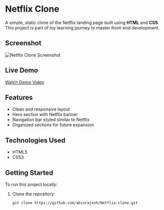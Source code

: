 # Netflix Clone

A simple, static clone of the Netflix landing page built using **HTML** and **CSS**. This project is part of my learning journey to master front-end development.
## Screenshot
![Netflix Clone Screenshot](Assets/Netflix_clone.png)

## Live Demo
[Watch Demo Video](Assets/Netflix_clone_demo.webm)

## Features

- Clean and responsive layout
- Hero section with Netflix banner
- Navigation bar styled similar to Netflix
- Organized sections for future expansion

## Technologies Used

- HTML5
- CSS3

## Getting Started

To run this project locally:

1. Clone the repository:
   ```bash
   git clone https://github.com/abinrajesh/Netflix-clone.git
